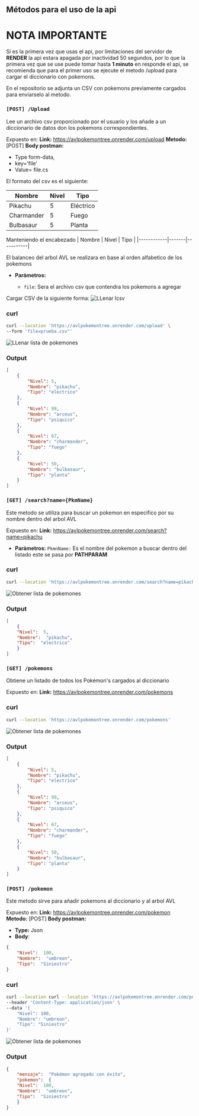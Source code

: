 
## Métodos para el uso de la api


# NOTA IMPORTANTE
Si es la primera vez que usas el api, por limitaciones del servidor de **RENDER** la api estara apagada por inactividad 50 segundos, por lo que la primera vez que se use puede tomar hasta **1 minuto** en responde el  api, se recomienda que para el primer uso se ejecute el metodo /upload para cargar el diccionario con pokemons.

En el repositorio se adjunta un CSV con pokemons previamente cargados para enviarselo al metodo.

### `[POST] /Upload`

Lee un archivo csv proporcionado por el usuario y los añade a un diccionario de datos don los pokemons correspondientes.

Expuesto en: 
**Link:** https://avlpokemontree.onrender.com/upload
**Metodo:** [POST]
**Body postman:** 
 - Type form-data,
 - key='file'
 -  Value= file.cs

El formato del csv es el siguiente:

| Nombre     | Nivel | Tipo      |
|------------|-------|-----------|
| Pikachu    | 5     | Eléctrico |
| Charmander | 5     | Fuego     |
| Bulbasaur  | 5     | Planta    |

Manteniendo el encabezado 
| Nombre     | Nivel | Tipo      |
|------------|-------|-----------|

El balanceo del arbol AVL se realizara en base al orden alfabetico de los pokemons

-   **Parámetros:**
    
    -   `file`:  Sera el archivo csv que contendra los pokemons a agregar

Cargar CSV de la siguiente forma:
![LLenar lcsv](/images/uploadMethod.png)

### curl
  
```bash 
curl --location 'https://avlpokemontree.onrender.com/upload' \
--form 'file=prueba.csv"'
```
![LLenar lista de pokemones](/images/postImage.PNG)

### Output
```json
[
    {
        "Nivel": 5,
        "Nombre": "pikachu",
        "Tipo": "electrico"
    },
    {
        "Nivel": 99,
        "Nombre": "arceus",
        "Tipo": "psiquico"
    },
    {
        "Nivel": 67,
        "Nombre": "charmander",
        "Tipo": "fuego"
    },
    {
        "Nivel": 50,
        "Nombre": "bulbasaur",
        "Tipo": "planta"
    }
]
```

### `[GET] /search?name={PkmName}`
Este metodo se utiliza para buscar un pokemon en especifico por su nombre dentro del arbol AVL

Expuesto en: 
**Link:** https://avlpokemontree.onrender.com/search?name=pikachu

-   **Parámetros:**
`PkmnName:`  Es el nombre del pokemon a buscar dentro del listado este se pasa por **PATHPARAM**

### curl
  
```bash 
curl --location 'https://avlpokemontree.onrender.com/search?name=pikachu'
```
![Obtener lista de pokemones](/images/allPkms.PNG)

### Output
```json
[
	{
	"Nivel":  5,
	"Nombre":  "pikachu",
	"Tipo":  "electrico"
	}
]
```

### `[GET] /pokemons`

Obtiene un listado de todos los Pokémon's cargados al diccionario

Expuesto en: 
**Link:** https://avlpokemontree.onrender.com/pokemons

### curl
  
```bash 
curl --location 'https://avlpokemontree.onrender.com/pokemons'
```
![Obtener lista de pokemones](/images/pokemons.PNG)

### Output
```json
[
    {
        "Nivel": 5,
        "Nombre": "pikachu",
        "Tipo": "electrico"
    },
    {
        "Nivel": 99,
        "Nombre": "arceus",
        "Tipo": "psiquico"
    },
    {
        "Nivel": 67,
        "Nombre": "charmander",
        "Tipo": "fuego"
    },
    {
        "Nivel": 50,
        "Nombre": "bulbasaur",
        "Tipo": "planta"
    }
]
```
### `[POST] /pokemon`

Este metodo sirve para añadir pokemons al diccionario y al arbol AVL

Expuesto en: 
**Link:** https://avlpokemontree.onrender.com/pokemon
**Metodo:** [POST]
**Body postman:** 
- **Type:** Json
- **Body**:
```json
{
	"Nivel":  100,
	"Nombre":  "umbreon",
	"Tipo":  "Siniestro"
}
```

### curl
  
```bash 
curl --location curl --location 'https://avlpokemontree.onrender.com/pokemon' \
--header 'Content-Type: application/json' \
--data '{
    "Nivel": 100,
    "Nombre": "umbreon",
    "Tipo": "Siniestro"
}'
```
![Obtener lista de pokemones](/images/addPokm.PNG)

### Output
```json
{
	"mensaje":  "Pokémon agregado con éxito",
	"pokemon":  {
	"Nivel":  100,
	"Nombre":  "umbreon",
	"Tipo":  "Siniestro"
	}
}
```